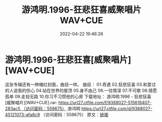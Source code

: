 ﻿---
title: 游鸿明.1996-狂悲狂喜威聚唱片WAV+CUE
date: 2022-04-22 19:46:26
categories: WAV车载音乐、镜像
tags: 国语流行
---
# 游鸿明.1996-狂悲狂喜[威聚唱片][WAV+CUE]

这张专辑还有一种橘红封面，曲目一样。
曲目：
01.奇遇
02.狂悲狂喜
03.和爱过的人说我的伤心
04.站在世界的屋顶
05.身不由己
06.一往情深
07.不可歌
08.情愿孤单
09.走投无路
10.你习不习惯他的心房
下载地址：
游鸿明.1996 - 狂悲狂喜
[威聚唱片][WAV+CUE].rar: https://url27.ctfile.com/f/9388027-515618407-283ac5 （访问密码：559675）
游鸿明
https://url27.ctfile.com/d/9388027-45121073-afa8c9
（访问密码：559675）
原文：[链接](https://blog.sina.com.cn/s/blog_1647c7e7601030wsq.html)
